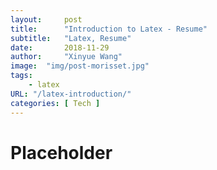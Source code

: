 ```yaml
---
layout:     post
title:      "Introduction to Latex - Resume"
subtitle:   "Latex, Resume"
date:       2018-11-29
author:     "Xinyue Wang"
image:  "img/post-morisset.jpg"
tags:
    - latex
URL: "/latex-introduction/"
categories: [ Tech ]
---
```


# Placeholder
